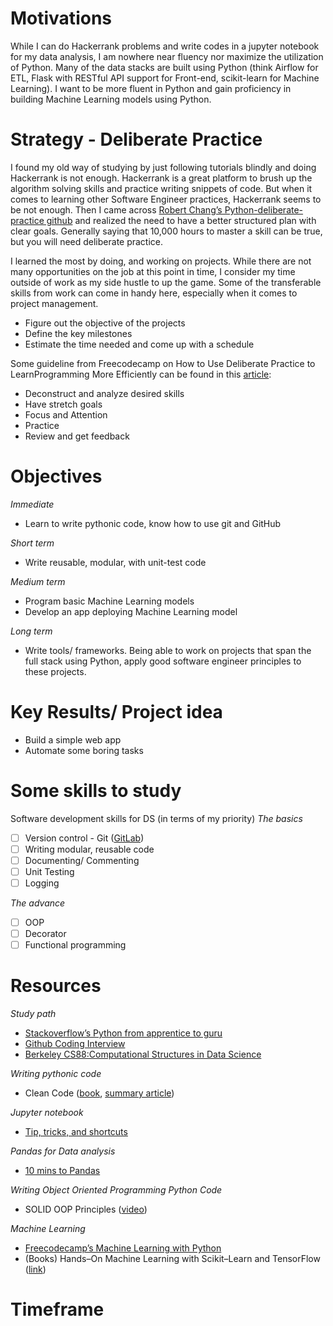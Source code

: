 # Motivations
While I can do Hackerrank problems and write codes in a jupyter notebook for my data analysis, I am nowhere near fluency nor maximize the utilization of Python. Many of the data stacks are built using Python (think Airflow for ETL, Flask with RESTful API support for Front-end, scikit-learn for Machine Learning). I want to be more fluent in Python and gain proficiency in building Machine Learning models using Python. 

# Strategy - Deliberate Practice
I found my old way of studying by just following tutorials blindly and doing Hackerrank is not enough. Hackerrank is a great platform to brush up the algorithm solving skills and practice writing snippets of code. But when it comes to learning other Software Engineer practices, Hackerrank seems to be not enough. Then I came across [Robert Chang’s Python-deliberate-practice github](https://github.com/robert8138/python-deliberate-practice) and realized the need to have a better structured plan with clear goals. Generally saying that 10,000 hours to master a skill can be true, but you will need deliberate practice. 

I learned the most by doing, and working on projects. While there are not many opportunities on the job at this point in time, I consider my time outside of work as my side hustle to up the game. Some of the transferable skills from work can come in handy here, especially when it comes to project management.
- Figure out the objective of the projects
- Define the key milestones 
- Estimate the time needed and come up with a schedule

Some guideline from Freecodecamp on How to Use Deliberate Practice to LearnProgramming More Efficiently can be found in this [article](https://www.freecodecamp.org/news/how-to-use-deliberate-practice-to-learn-programming-fast/): 
- Deconstruct and analyze desired skills
- Have stretch goals
- Focus and Attention
- Practice
- Review and get feedback

# Objectives
*Immediate*
- Learn to write pythonic code, know how to use git and GitHub

*Short term*
- Write reusable, modular, with unit-test code

*Medium term*
- Program basic Machine Learning models
- Develop an app deploying Machine Learning model 

*Long term*
- Write tools/ frameworks. Being able to work on projects that span the full stack using Python, apply good software engineer principles to these projects.


# Key Results/ Project idea
- Build a simple web app
- Automate some boring tasks

# Some skills to study

Software development skills for DS (in terms of my priority)
*The basics*
- [ ] Version control - Git ([GitLab](https://lab.github.com/))
- [ ] Writing modular, reusable code
- [ ] Documenting/ Commenting
- [ ] Unit Testing
- [ ] Logging

*The advance*
- [ ] OOP
- [ ] Decorator
- [ ] Functional programming

# Resources
*Study path*
- [Stackoverflow’s Python from apprentice to guru](https://stackoverflow.com/questions/2573135/python-progression-path-from-apprentice-to-guru)
- [Github Coding Interview](https://github.com/jwasham/coding-interview-university#the-daily-plan)
- [Berkeley CS88:Computational Structures in Data Science](https://cs88-website.github.io/sp21/)


*Writing pythonic code*
- Clean Code ([book](https://www.oreilly.com/library/view/clean-code-a/9780136083238/), [summary article](https://medium.com/mindorks/how-to-write-clean-code-lessons-learnt-from-the-clean-code-robert-c-martin-9ffc7aef870c))

*Jupyter notebook*
- [Tip, tricks, and shortcuts](https://www.dataquest.io/blog/jupyter-notebook-tips-tricks-shortcuts/)

*Pandas for Data analysis*
- [10 mins to Pandas](https://pandas.pydata.org/pandas-docs/stable/user_guide/10min.html)


*Writing Object Oriented Programming Python Code*
- SOLID OOP Principles ([video](https://www.youtube.com/playlist?list=PL4CE9F710017EA77A))

*Machine Learning*
- [Freecodecamp’s Machine Learning with Python](https://www.freecodecamp.org/learn/machine-learning-with-python/#how-neural-networks-work)
- (Books) Hands–On Machine Learning with Scikit–Learn and TensorFlow ([link](https://www.amazon.sg/Hands-Machine-Learning-Scikit-Learn-TensorFlow/dp/1491962291))


# Timeframe

